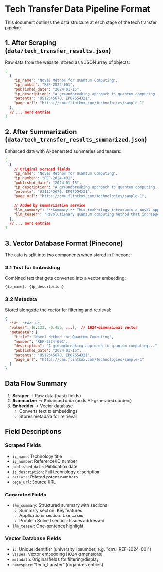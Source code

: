 # Tech Transfer Data Pipeline Format

This document outlines the data structure at each stage of the tech transfer pipeline.

## 1. After Scraping (`data/tech_transfer_results.json`)

Raw data from the website, stored as a JSON array of objects:

```json
[
  {
    "ip_name": "Novel Method for Quantum Computing",
    "ip_number": "REF-2024-001",
    "published_date": "2024-01-15",
    "ip_description": "A groundbreaking approach to quantum computing...",
    "patents": "US12345678, EP87654321",
    "page_url": "https://cmu.flintbox.com/technologies/sample-1"
  },
  // ... more entries
]
```

## 2. After Summarization (`data/tech_transfer_results_summarized.json`)

Enhanced data with AI-generated summaries and teasers:

```json
[
  {
    // Original scraped fields
    "ip_name": "Novel Method for Quantum Computing",
    "ip_number": "REF-2024-001",
    "published_date": "2024-01-15",
    "ip_description": "A groundbreaking approach to quantum computing...",
    "patents": "US12345678, EP87654321",
    "page_url": "https://cmu.flintbox.com/technologies/sample-1",
    
    // Added by summarization service
    "llm_summary": "**Summary:** This technology introduces a novel approach to quantum computing using topological qubits.\n\n**Applications:** Cryptography, drug discovery, and financial modeling.\n\n**Problem Solved:** Addresses the stability issues in current quantum computing systems.",
    "llm_teaser": "Revolutionary quantum computing method that increases qubit stability by 100x while reducing error rates."
  },
  // ... more entries
]
```

## 3. Vector Database Format (Pinecone)

The data is split into two components when stored in Pinecone:

### 3.1 Text for Embedding
Combined text that gets converted into a vector embedding:
```text
{ip_name}. {ip_description}
```

### 3.2 Metadata
Stored alongside the vector for filtering and retrieval:
```json
{
  "id": "tech_0",
  "values": [0.123, -0.456, ...],  // 1024-dimensional vector
  "metadata": {
    "title": "Novel Method for Quantum Computing",
    "number": "REF-2024-001",
    "description": "A groundbreaking approach to quantum computing...",
    "published_date": "2024-01-15",
    "patents": "US12345678, EP87654321",
    "page_url": "https://cmu.flintbox.com/technologies/sample-1"
  }
}
```

## Data Flow Summary

1. **Scraper** → Raw data (basic fields)
2. **Summarizer** → Enhanced data (adds AI-generated content)
3. **Embedder** → Vector database
   - Converts text to embeddings
   - Stores metadata for retrieval

## Field Descriptions

### Scraped Fields
- `ip_name`: Technology title
- `ip_number`: Reference/ID number
- `published_date`: Publication date
- `ip_description`: Full technology description
- `patents`: Related patent numbers
- `page_url`: Source URL

### Generated Fields
- `llm_summary`: Structured summary with sections
  - Summary section: Key features
  - Applications section: Use cases
  - Problem Solved section: Issues addressed
- `llm_teaser`: One-sentence highlight

### Vector Database Fields
- `id`: Unique identifier (university_ipnumber, e.g. "cmu_REF-2024-001")
- `values`: Vector embedding (1024 dimensions)
- `metadata`: Original fields for filtering/display
- `namespace`: "tech_transfer" (organizes entries)